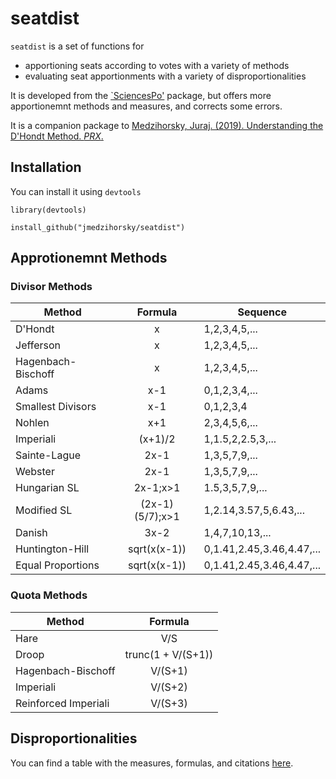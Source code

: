 # seatdist

`seatdist` is a set of functions for 
- apportioning seats according to votes with a variety of methods
- evaluating seat apportionments with a variety of disproportionalities

It is developed from the 
[`SciencesPo'](https://github.com/danielmarcelino/SciencesPo) 
package, but 
offers more apportionemnt methods and measures,
and corrects some errors.

It is a companion package to
[Medzihorsky, Juraj. (2019). Understanding the D'Hondt Method. _PRX_.](https://doi.org/10.1080/2474736X.2019.1625712)


## Installation

You can install it using `devtools`

`library(devtools)`

`install_github("jmedzihorsky/seatdist")`


## Approtionemnt Methods

### Divisor Methods

|Method|Formula|Sequence|
|------|:-----:|--------|
|D'Hondt|x|1,2,3,4,5,...|
|Jefferson|x|1,2,3,4,5,...|
|Hagenbach-Bischoff|x|1,2,3,4,5,...|
|Adams|x-1|0,1,2,3,4,...|
|Smallest Divisors|x-1|0,1,2,3,4|
|Nohlen|x+1|2,3,4,5,6,...|
|Imperiali|(x+1)/2|1,1.5,2,2.5,3,...|
|Sainte-Lague|2x-1|1,3,5,7,9,...|
|Webster|2x-1|1,3,5,7,9,...|
|Hungarian SL|2x-1;x>1|1.5,3,5,7,9,...|
|Modified SL|(2x-1)(5/7);x>1|1,2.14,3.57,5,6.43,...|
|Danish|3x-2|1,4,7,10,13,...|
|Huntington-Hill|sqrt(x(x-1))|0,1.41,2.45,3.46,4.47,...|
|Equal Proportions|sqrt(x(x-1))|0,1.41,2.45,3.46,4.47,...|


### Quota Methods

|Method|Formula|
|------|:-----:|
|Hare| V/S |
|Droop| trunc(1 + V/(S+1)) |
|Hagenbach-Bischoff| V/(S+1) |
|Imperiali| V/(S+2) |
|Reinforced Imperiali| V/(S+3) |


## Disproportionalities

You can find a table with the measures, formulas, and citations 
[here](https://github.com/jmedzihorsky/seatdist/blob/master/seatdist_info.pdf).



